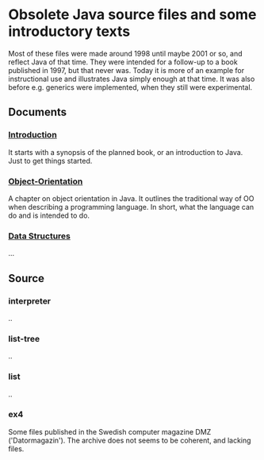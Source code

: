 # Obsolete Java source files and some introductory texts

Most of these files were made around 1998 until maybe 2001 or so, and reflect Java
of that time. They were intended for a follow-up to a book published in 1997, but
that never was. Today it is more of an example for instructional use and illustrates
Java simply enough at that time. It was also before e.g. generics were implemented,
when they still were experimental.

## Documents

### [Introduction](INTRO.md)

It starts with a synopsis of the planned book, or an introduction to Java. Just to get
things started.


### [Object-Orientation](OBJECT.md)

A chapter on object orientation in Java. It outlines the traditional way of OO when
describing a programming language. In short, what the language can do and is intended
to do.


### [Data Structures](STRUCT.md)

...


## Source

### interpreter
..

### list-tree
..

### list
..

### ex4

Some files published in the Swedish computer magazine DMZ ('Datormagazin').
The archive does not seems to be coherent, and lacking files.

